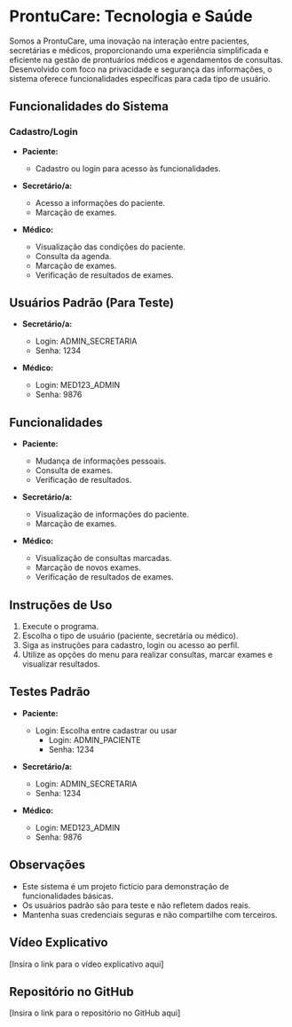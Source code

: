 # ProntuCare: Tecnologia e Saúde

Somos a ProntuCare, uma inovação na interação entre pacientes, secretárias e médicos, proporcionando uma experiência simplificada e eficiente na gestão de prontuários médicos e agendamentos de consultas. Desenvolvido com foco na privacidade e segurança das informações, o sistema oferece funcionalidades específicas para cada tipo de usuário.

## Funcionalidades do Sistema

### Cadastro/Login
- **Paciente:**
  - Cadastro ou login para acesso às funcionalidades.

- **Secretário/a:**
  - Acesso a informações do paciente.
  - Marcação de exames.

- **Médico:**
  - Visualização das condições do paciente.
  - Consulta da agenda.
  - Marcação de exames.
  - Verificação de resultados de exames.

## Usuários Padrão (Para Teste)
- **Secretário/a:**
  - Login: ADMIN_SECRETARIA
  - Senha: 1234

- **Médico:**
  - Login: MED123_ADMIN
  - Senha: 9876

## Funcionalidades
- **Paciente:**
  - Mudança de informações pessoais.
  - Consulta de exames.
  - Verificação de resultados.

- **Secretário/a:**
  - Visualização de informações do paciente.
  - Marcação de exames.

- **Médico:**
  - Visualização de consultas marcadas.
  - Marcação de novos exames.
  - Verificação de resultados de exames.

## Instruções de Uso
1. Execute o programa.
2. Escolha o tipo de usuário (paciente, secretária ou médico).
3. Siga as instruções para cadastro, login ou acesso ao perfil.
4. Utilize as opções do menu para realizar consultas, marcar exames e visualizar resultados.

## Testes Padrão
- **Paciente:**
  - Login: Escolha entre cadastrar ou usar
    - Login: ADMIN_PACIENTE
    - Senha: 1234

- **Secretário/a:**
  - Login: ADMIN_SECRETARIA
  - Senha: 1234

- **Médico:**
  - Login: MED123_ADMIN
  - Senha: 9876

## Observações
- Este sistema é um projeto fictício para demonstração de funcionalidades básicas.
- Os usuários padrão são para teste e não refletem dados reais.
- Mantenha suas credenciais seguras e não compartilhe com terceiros.

## Vídeo Explicativo
[Insira o link para o vídeo explicativo aqui]

## Repositório no GitHub
[Insira o link para o repositório no GitHub aqui]
